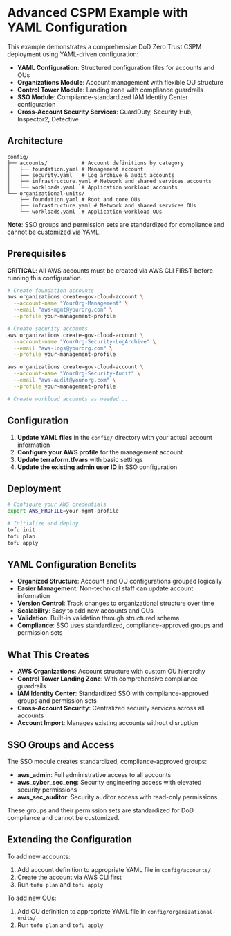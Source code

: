 # Advanced CSPM Example with YAML Configuration

This example demonstrates a comprehensive DoD Zero Trust CSPM deployment using YAML-driven configuration:

- **YAML Configuration**: Structured configuration files for accounts and OUs
- **Organizations Module**: Account management with flexible OU structure
- **Control Tower Module**: Landing zone with compliance guardrails  
- **SSO Module**: Compliance-standardized IAM Identity Center configuration
- **Cross-Account Security Services**: GuardDuty, Security Hub, Inspector2, Detective

## Architecture

```
config/
├── accounts/           # Account definitions by category
│   ├── foundation.yaml # Management account
│   ├── security.yaml   # Log archive & audit accounts
│   ├── infrastructure.yaml # Network and shared services accounts
│   └── workloads.yaml  # Application workload accounts
└── organizational-units/
    ├── foundation.yaml # Root and core OUs
    ├── infrastructure.yaml # Network and shared services OUs
    └── workloads.yaml  # Application workload OUs
```

**Note**: SSO groups and permission sets are standardized for compliance and cannot be customized via YAML.

## Prerequisites

**CRITICAL**: All AWS accounts must be created via AWS CLI FIRST before running this configuration.

```bash
# Create foundation accounts
aws organizations create-gov-cloud-account \
  --account-name "YourOrg-Management" \
  --email "aws-mgmt@yourorg.com" \
  --profile your-management-profile

# Create security accounts  
aws organizations create-gov-cloud-account \
  --account-name "YourOrg-Security-LogArchive" \
  --email "aws-logs@yourorg.com" \
  --profile your-management-profile

aws organizations create-gov-cloud-account \
  --account-name "YourOrg-Security-Audit" \
  --email "aws-audit@yourorg.com" \
  --profile your-management-profile

# Create workload accounts as needed...
```

## Configuration

1. **Update YAML files** in the `config/` directory with your actual account information
2. **Configure your AWS profile** for the management account
3. **Update terraform.tfvars** with basic settings
4. **Update the existing admin user ID** in SSO configuration

## Deployment

```bash
# Configure your AWS credentials
export AWS_PROFILE=your-mgmt-profile

# Initialize and deploy
tofu init
tofu plan
tofu apply
```

## YAML Configuration Benefits

- **Organized Structure**: Account and OU configurations grouped logically
- **Easier Management**: Non-technical staff can update account information
- **Version Control**: Track changes to organizational structure over time
- **Scalability**: Easy to add new accounts and OUs
- **Validation**: Built-in validation through structured schema
- **Compliance**: SSO uses standardized, compliance-approved groups and permission sets

## What This Creates

- **AWS Organizations**: Account structure with custom OU hierarchy
- **Control Tower Landing Zone**: With comprehensive compliance guardrails
- **IAM Identity Center**: Standardized SSO with compliance-approved groups and permission sets
- **Cross-Account Security**: Centralized security services across all accounts
- **Account Import**: Manages existing accounts without disruption

## SSO Groups and Access

The SSO module creates standardized, compliance-approved groups:

- **aws_admin**: Full administrative access to all accounts
- **aws_cyber_sec_eng**: Security engineering access with elevated security permissions
- **aws_sec_auditor**: Security auditor access with read-only permissions

These groups and their permission sets are standardized for DoD compliance and cannot be customized.

## Extending the Configuration

To add new accounts:
1. Add account definition to appropriate YAML file in `config/accounts/`
2. Create the account via AWS CLI first
3. Run `tofu plan` and `tofu apply`

To add new OUs:
1. Add OU definition to appropriate YAML file in `config/organizational-units/`
2. Run `tofu plan` and `tofu apply`
